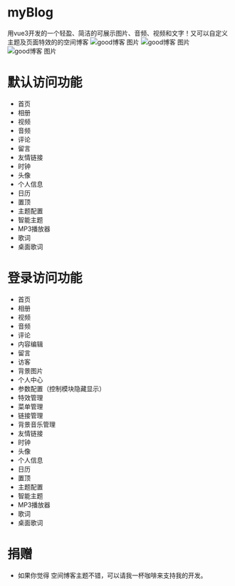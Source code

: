 # myBlog
用vue3开发的一个轻盈、简洁的可展示图片、音频、视频和文字！又可以自定义主题及页面特效的的空间博客
![good博客 图片]([https://www.theminimalists.com/wp-content/uploads/2019/01/how-to-start-a-blog-in-2020-1.jpg](http://good1230.com/images/blog.png) "good博客")
![good博客 图片]([https://www.theminimalists.com/wp-content/uploads/2019/01/how-to-start-a-blog-in-2020-1.jpg](http://good1230.com/images/blog.png) "good博客")
![good博客 图片]([https://www.theminimalists.com/wp-content/uploads/2019/01/how-to-start-a-blog-in-2020-1.jpg](http://good1230.com/images/blog.png) "good博客")

# 默认访问功能
* 首页
* 相册
* 视频
* 音频
* 评论
* 留言
* 友情链接
* 时钟
* 头像
* 个人信息
* 日历
* 置顶
* 主题配置
* 智能主题
* MP3播放器
* 歌词
* 桌面歌词


# 登录访问功能
* 首页
* 相册
* 视频
* 音频
* 评论
* 内容编辑
* 留言
* 访客
* 背景图片
* 个人中心
* 参数配置（控制模块隐藏显示）
* 特效管理
* 菜单管理
* 链接管理
* 背景音乐管理
* 友情链接
* 时钟
* 头像
* 个人信息
* 日历
* 置顶
* 主题配置
* 智能主题
* MP3播放器
* 歌词
* 桌面歌词


  

# 捐赠
* 如果你觉得 空间博客主题不错，可以请我一杯咖啡来支持我的开发。
  
